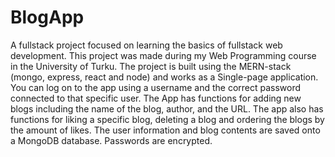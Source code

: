 # BlogApp
A fullstack project focused on learning the basics of fullstack web development. This project was made during my Web Programming course in the University of Turku.
The project is built using the MERN-stack (mongo, express, react and node) and works as a Single-page application.
You can log on to the app using a username and the correct password connected to that specific user. 
The App has functions for adding new blogs including the name of the blog, author, and the URL.
The app also has functions for liking a specific blog, deleting a blog and ordering the blogs by the amount of likes.
The user information and blog contents are saved onto a MongoDB database. Passwords are encrypted.
